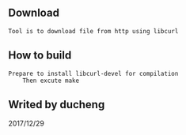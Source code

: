 ## Download
	Tool is to download file from http using libcurl
## How to build 
	Prepare to install libcurl-devel for compilation
        Then excute make 
## Writed by ducheng
   2017/12/29
